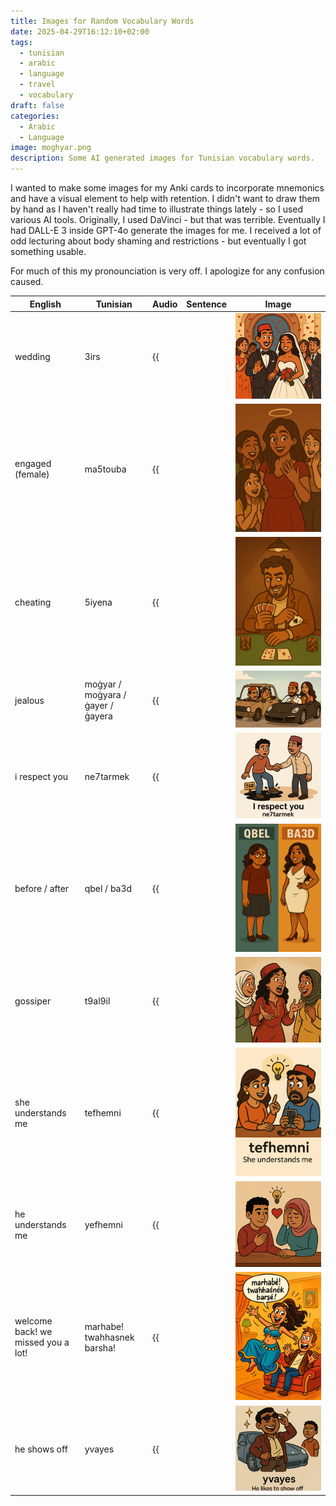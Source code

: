 ```yaml
---
title: Images for Random Vocabulary Words
date: 2025-04-29T16:12:10+02:00
tags:
  - tunisian
  - arabic
  - language
  - travel
  - vocabulary
draft: false
categories:
  - Arabic
  - Language
image: moghyar.png
description: Some AI generated images for Tunisian vocabulary words.
---
```

I wanted to make some images for my Anki cards to incorporate mnemonics and have a visual element to help with retention. I didn't want to draw them by hand as I haven't really had time to illustrate things lately - so I used various AI tools. Originally, I used DaVinci - but that was terrible. Eventually I had DALL-E 3 inside GPT-4o generate the images for me. I received a lot of odd lecturing about body shaming and restrictions - but eventually I got something usable.

For much of this my pronounciation is very off. I apologize for any confusion caused.

| English                            | Tunisian                           | Audio | Sentence | Image                     |
| ---------------------------------- | ---------------------------------- | ----- | -------- | ------------------------- |
| wedding                            | 3irs                               |     {{<audio src="wedding.m4a">}}  |          | ![Wedding](3irs.png)             |
| engaged (female)                   | ma5touba                           |   {{<audio src="engaged.m4a">}}    |          | ![engaged](ma5touba.png)      |
| cheating                           | 5iyena                             |    {{<audio src="cheating.m4a">}}   |          | ![Cheater](khiyena.png)        |
| jealous                            | moġyar / moġyara / ġayer / ġayera |      {{<audio src="jealous1.m4a">}} {{<audio src="jealous2.m4a">}} {{<audio src="jealous3.m4a">}} {{<audio src="jealous4.m4a">}}|          | ![moghyar.png](moghyar.png)       |
| i respect you                      | ne7tarmek                          |   {{<audio src="i-respect-you.m4a">}}    |          | ![ne7tarmek.png](ne7tarmek.png)      |
| before / after                     | qbel / ba3d                        |    {{<audio src="before.m4a">}} {{<audio src="after.m4a">}}   |          | ![qbel-ba3d.png](qbel-ba3d.png)       |
| gossiper                           | t9al9il                            |   {{<audio src="gossiper.m4a">}}    |          | ![t9al9il.png](t9al9il.png)          |
| she understands me                 | tefhemni                           |    {{<audio src="she-umderstands-me.m4a">}}   |          | ![tefhemni.png](tefhemni.png)    |
| he understands me                  | yefhemni                           |    {{<audio src="he-understands-me.m4a">}}   |          | ![yefhemni.png](yefhemni.png)       |
| welcome back! we missed you a lot! | marhabe! twahhasnek barsha!        |  {{<audio src="welcome-back.m4a">}}     |          | ![twahasnek-barsha.png](twahasnek-barsha.png) |
| he shows off                       | yvayes                             |    {{<audio src="show-off.m4a">}}   |          | ![yvaves.png](yvaves.png)           |

